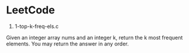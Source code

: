 # LeetCode

1. 1-top-k-freq-els.c

Given an integer array nums and an integer k, return the k most frequent elements. You may return the answer in any order.
